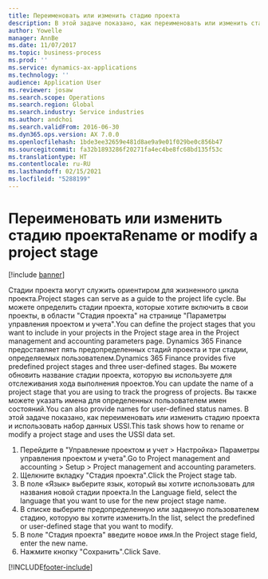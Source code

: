 ```yaml
---
title: Переименовать или изменить стадию проекта
description: В этой задаче показано, как переименовать или изменить стадию проекта.
author: Yowelle
manager: AnnBe
ms.date: 11/07/2017
ms.topic: business-process
ms.prod: ''
ms.service: dynamics-ax-applications
ms.technology: ''
audience: Application User
ms.reviewer: josaw
ms.search.scope: Operations
ms.search.region: Global
ms.search.industry: Service industries
ms.author: andchoi
ms.search.validFrom: 2016-06-30
ms.dyn365.ops.version: AX 7.0.0
ms.openlocfilehash: 1bde3ee32659e481d8ae9a9e01f029be0c856b47
ms.sourcegitcommit: fa32b1893286f20271fa4ec4be8fc68bd135f53c
ms.translationtype: HT
ms.contentlocale: ru-RU
ms.lasthandoff: 02/15/2021
ms.locfileid: "5288199"
---
```

# <a name="rename-or-modify-a-project-stage"></a><span data-ttu-id="4124f-103">Переименовать или изменить стадию проекта</span><span class="sxs-lookup"><span data-stu-id="4124f-103">Rename or modify a project stage</span></span>

[!include [banner](../../includes/banner.md)]

<span data-ttu-id="4124f-104">Стадии проекта могут служить ориентиром для жизненного цикла проекта.</span><span class="sxs-lookup"><span data-stu-id="4124f-104">Project stages can serve as a guide to the project life cycle.</span></span> <span data-ttu-id="4124f-105">Вы можете определить стадии проекта, которые хотите включить в свои проекты, в области "Стадия проекта" на странице "Параметры управления проектом и учета".</span><span class="sxs-lookup"><span data-stu-id="4124f-105">You can define the project stages that you want to include in your projects in the Project stage area in the Project management and accounting parameters page.</span></span> <span data-ttu-id="4124f-106">Dynamics 365 Finance предоставляет пять предопределенных стадий проекта и три стадии, определяемых пользователем.</span><span class="sxs-lookup"><span data-stu-id="4124f-106">Dynamics 365 Finance provides five predefined project stages and three user-defined stages.</span></span> <span data-ttu-id="4124f-107">Вы можете обновить название стадии проекта, которую вы используете для отслеживания хода выполнения проектов.</span><span class="sxs-lookup"><span data-stu-id="4124f-107">You can update the name of a project stage that you are using to track the progress of projects.</span></span> <span data-ttu-id="4124f-108">Вы также можете указать имена для определенных пользователем имен состояний.</span><span class="sxs-lookup"><span data-stu-id="4124f-108">You can also provide names for user-defined status names.</span></span> <span data-ttu-id="4124f-109">В этой задаче показано, как переименовать или изменить стадию проекта и использовать набор данных USSI.</span><span class="sxs-lookup"><span data-stu-id="4124f-109">This task shows how to rename or modify a project stage and uses the USSI data set.</span></span>

1. <span data-ttu-id="4124f-110">Перейдите в "Управление проектом и учет > Настройка> Параметры управления проектом и учета".</span><span class="sxs-lookup"><span data-stu-id="4124f-110">Go to Project management and accounting > Setup > Project management and accounting parameters.</span></span>
2. <span data-ttu-id="4124f-111">Щелкните вкладку "Стадия проекта".</span><span class="sxs-lookup"><span data-stu-id="4124f-111">Click the Project stage tab.</span></span>
3. <span data-ttu-id="4124f-112">В поле «Язык» выберите язык, который вы хотите использовать для названия новой стадии проекта.</span><span class="sxs-lookup"><span data-stu-id="4124f-112">In the Language field, select the language that you want to use for the new project stage name.</span></span>
4. <span data-ttu-id="4124f-113">В списке выберите предопределенную или заданную пользователем стадию, которую вы хотите изменить.</span><span class="sxs-lookup"><span data-stu-id="4124f-113">In the list, select the predefined or user-defined stage that you want to modify.</span></span> 
5. <span data-ttu-id="4124f-114">В поле "Стадия проекта" введите новое имя.</span><span class="sxs-lookup"><span data-stu-id="4124f-114">In the Project stage field, enter the new name.</span></span>
6. <span data-ttu-id="4124f-115">Нажмите кнопку "Сохранить".</span><span class="sxs-lookup"><span data-stu-id="4124f-115">Click Save.</span></span>


[!INCLUDE[footer-include](../../includes/footer-banner.md)]